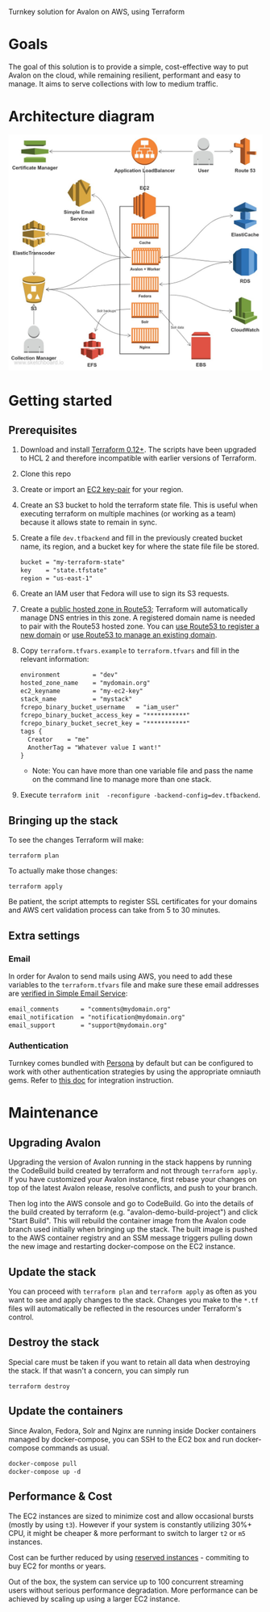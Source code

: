 Turnkey solution for Avalon on AWS, using Terraform

# Goals

The goal of this solution is to provide a simple, cost-effective way to put Avalon on the cloud, while remaining resilient, performant and easy to manage. It aims to serve collections with low to medium traffic.

# Architecture diagram
![](diagram.jpg)

# Getting started
## Prerequisites

1. Download and install [Terraform 0.12+](https://www.terraform.io/downloads.html). The scripts have been upgraded to HCL 2 and therefore incompatible with earlier versions of Terraform.
1. Clone this repo
1. Create or import an [EC2 key-pair](http://docs.aws.amazon.com/AWSEC2/latest/UserGuide/ec2-key-pairs.html) for your region.
1. Create an S3 bucket to hold the terraform state file. This is useful when
    executing terraform on multiple machines (or working as a team) because it allows state to remain in sync. 
1. Create a file `dev.tfbackend` and fill in the previously created bucket name, its region, and a bucket key for where the state file file be stored.

    ```
    bucket = "my-terraform-state"
    key    = "state.tfstate"
    region = "us-east-1"
    ````
1. Create an IAM user that Fedora will use to sign its S3 requests.
1. Create a [public hosted zone in Route53](http://docs.aws.amazon.com/Route53/latest/DeveloperGuide/CreatingHostedZone.html); Terraform will automatically manage DNS entries in this zone. A registered domain name is needed to pair with the Route53 hosted zone. You can [use Route53 to register a new domain](http://docs.aws.amazon.com/Route53/latest/DeveloperGuide/domain-register.html) or [use Route53 to manage an existing domain](http://docs.aws.amazon.com/Route53/latest/DeveloperGuide/MigratingDNS.html).
1. Copy `terraform.tfvars.example` to `terraform.tfvars` and fill in the relevant information:
    ```
    environment         = "dev"
    hosted_zone_name    = "mydomain.org"
    ec2_keyname         = "my-ec2-key"
    stack_name          = "mystack"
    fcrepo_binary_bucket_username   = "iam_user"
    fcrepo_binary_bucket_access_key = "***********"
    fcrepo_binary_bucket_secret_key = "***********"
    tags {
      Creator    = "me"
      AnotherTag = "Whatever value I want!"
    }
    ```
    * Note: You can have more than one variable file and pass the name on the command line to manage more than one stack.
1. Execute `terraform init  -reconfigure -backend-config=dev.tfbackend`.

## Bringing up the stack

To see the changes Terraform will make:

    terraform plan

To actually make those changes:

    terraform apply

Be patient, the script attempts to register SSL certificates for your domains and AWS cert validation process can take from 5 to 30 minutes.

## Extra settings

### Email

In order for Avalon to send mails using AWS, you need to add these variables to the `terraform.tfvars` file and make sure these email addresses are [verified in Simple Email Service](https://docs.aws.amazon.com/ses/latest/DeveloperGuide/verify-email-addresses.html):

    email_comments      = "comments@mydomain.org"
    email_notification  = "notification@mydomain.org"
    email_support       = "support@mydomain.org"

### Authentication

Turnkey comes bundled with [Persona](https://github.com/samvera-labs/samvera-persona) by default but can be configured to work with other authentication strategies by using the appropriate omniauth gems. Refer to [this doc](https://samvera.atlassian.net/wiki/spaces/AVALON/pages/1957954771/Manual+Installation+Instructions#ManualInstallationInstructions-AuthenticationStrategy) for integration instruction.

# Maintenance

## Upgrading Avalon
Upgrading the version of Avalon running in the stack happens by running the CodeBuild build created by terraform and not through `terraform apply`.  If you have customized your Avalon instance, first rebase your changes on top of the latest Avalon release, resolve conflicts, and push to your branch.

Then log into the AWS console and go to CodeBuild.  Go into the details of the build created by terraform (e.g. "avalon-demo-build-project") and click "Start Build".  This will rebuild the container image from the Avalon code branch used initially when bringing up the stack.  The built image is pushed to the AWS container registry and an SSM message triggers pulling down the new image and restarting docker-compose on the EC2 instance.


## Update the stack
You can proceed with `terraform plan` and `terraform apply` as often as you want to see and apply changes to the
stack. Changes you make to the `*.tf` files  will automatically be reflected in the resources under Terraform's
control.

## Destroy the stack
Special care must be taken if you want to retain all data when destroying the stack. If that wasn't a concern, you can simply run
    
    terraform destroy

## Update the containers
Since Avalon, Fedora, Solr and Nginx are running inside Docker containers managed by docker-compose, you can SSH to the EC2 box and run docker-compose commands as usual.

    docker-compose pull
    docker-compose up -d

## Performance & Cost
The EC2 instances are sized to minimize cost and allow occasional bursts (mostly by using `t3`). However if your system is constantly utilizing 30%+ CPU, it might be cheaper & more performant to switch to larger `t2` or `m5` instances.

Cost can be further reduced by using [reserved instances](https://aws.amazon.com/ec2/pricing/reserved-instances/pricing/) - commiting to buy EC2 for months or years.

Out of the box, the system can service up to 100 concurrent streaming users without serious performance degradation. More performance can be achieved by scaling up using a larger EC2 instance.
